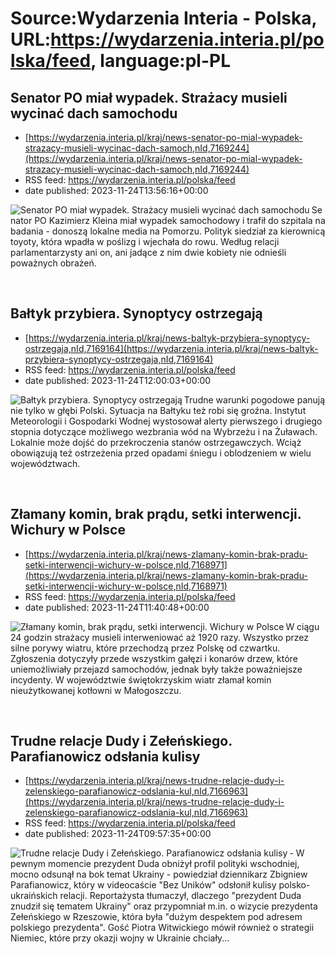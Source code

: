 # Source:Wydarzenia Interia - Polska, URL:https://wydarzenia.interia.pl/polska/feed, language:pl-PL

## Senator PO miał wypadek. Strażacy musieli wycinać dach samochodu
 - [https://wydarzenia.interia.pl/kraj/news-senator-po-mial-wypadek-strazacy-musieli-wycinac-dach-samoch,nId,7169244](https://wydarzenia.interia.pl/kraj/news-senator-po-mial-wypadek-strazacy-musieli-wycinac-dach-samoch,nId,7169244)
 - RSS feed: https://wydarzenia.interia.pl/polska/feed
 - date published: 2023-11-24T13:56:16+00:00

<p><a href="https://wydarzenia.interia.pl/kraj/news-senator-po-mial-wypadek-strazacy-musieli-wycinac-dach-samoch,nId,7169244"><img align="left" alt="Senator PO miał wypadek. Strażacy musieli wycinać dach samochodu" src="https://i.iplsc.com/senator-po-mial-wypadek-strazacy-musieli-wycinac-dach-samoch/000I2WJMF4DJJ3U2-C321.jpg" /></a>Senator PO Kazimierz Kleina miał wypadek samochodowy i trafił do szpitala na badania - donoszą lokalne media na Pomorzu. Polityk siedział za kierownicą toyoty, która wpadła w poślizg i wjechała do rowu. Według relacji parlamentarzysty ani on, ani jadące z nim dwie kobiety nie odnieśli poważnych obrażeń.</p><br clear="all" />

## Bałtyk przybiera. Synoptycy ostrzegają
 - [https://wydarzenia.interia.pl/kraj/news-baltyk-przybiera-synoptycy-ostrzegaja,nId,7169164](https://wydarzenia.interia.pl/kraj/news-baltyk-przybiera-synoptycy-ostrzegaja,nId,7169164)
 - RSS feed: https://wydarzenia.interia.pl/polska/feed
 - date published: 2023-11-24T12:00:03+00:00

<p><a href="https://wydarzenia.interia.pl/kraj/news-baltyk-przybiera-synoptycy-ostrzegaja,nId,7169164"><img align="left" alt="Bałtyk przybiera. Synoptycy ostrzegają" src="https://i.iplsc.com/baltyk-przybiera-synoptycy-ostrzegaja/000I2VUXYS2WGH43-C321.jpg" /></a>Trudne warunki pogodowe panują nie tylko w głębi Polski. Sytuacja na Bałtyku też robi się groźna. Instytut Meteorologii i Gospodarki Wodnej wystosował alerty pierwszego i drugiego stopnia dotyczące możliwego wezbrania wód na Wybrzeżu i na Żuławach. Lokalnie może dojść do przekroczenia stanów ostrzegawczych. Wciąż obowiązują też ostrzeżenia przed opadami śniegu i oblodzeniem w wielu województwach.</p><br clear="all" />

## Złamany komin, brak prądu, setki interwencji. Wichury w Polsce
 - [https://wydarzenia.interia.pl/kraj/news-zlamany-komin-brak-pradu-setki-interwencji-wichury-w-polsce,nId,7168971](https://wydarzenia.interia.pl/kraj/news-zlamany-komin-brak-pradu-setki-interwencji-wichury-w-polsce,nId,7168971)
 - RSS feed: https://wydarzenia.interia.pl/polska/feed
 - date published: 2023-11-24T11:40:48+00:00

<p><a href="https://wydarzenia.interia.pl/kraj/news-zlamany-komin-brak-pradu-setki-interwencji-wichury-w-polsce,nId,7168971"><img align="left" alt="Złamany komin, brak prądu, setki interwencji. Wichury w Polsce" src="https://i.iplsc.com/zlamany-komin-brak-pradu-setki-interwencji-wichury-w-polsce/000I2TVPJ0F4A6W5-C321.jpg" /></a>W ciągu 24 godzin strażacy musieli interweniować aż 1920 razy. Wszystko przez silne porywy wiatru, które przechodzą przez Polskę od czwartku. Zgłoszenia dotyczyły przede wszystkim gałęzi i konarów drzew, które uniemożliwiały przejazd samochodów, jednak były także poważniejsze incydenty. W województwie świętokrzyskim wiatr złamał komin nieużytkowanej kotłowni w Małogoszczu.</p><br clear="all" />

## Trudne relacje Dudy i Zełeńskiego. Parafianowicz odsłania kulisy
 - [https://wydarzenia.interia.pl/kraj/news-trudne-relacje-dudy-i-zelenskiego-parafianowicz-odslania-kul,nId,7166963](https://wydarzenia.interia.pl/kraj/news-trudne-relacje-dudy-i-zelenskiego-parafianowicz-odslania-kul,nId,7166963)
 - RSS feed: https://wydarzenia.interia.pl/polska/feed
 - date published: 2023-11-24T09:57:35+00:00

<p><a href="https://wydarzenia.interia.pl/kraj/news-trudne-relacje-dudy-i-zelenskiego-parafianowicz-odslania-kul,nId,7166963"><img align="left" alt="Trudne relacje Dudy i Zełeńskiego. Parafianowicz odsłania kulisy" src="https://i.iplsc.com/trudne-relacje-dudy-i-zelenskiego-parafianowicz-odslania-kul/000I2O45S46I4YL3-C321.jpg" /></a>- W pewnym momencie prezydent Duda obniżył profil polityki wschodniej, mocno odsunął na bok temat Ukrainy - powiedział dziennikarz Zbigniew Parafianowicz, który w videocaście &quot;Bez Uników&quot; odsłonił kulisy polsko-ukraińskich relacji. Reportażysta tłumaczył, dlaczego &quot;prezydent Duda znudził się tematem Ukrainy&quot; oraz przypomniał m.in. o wizycie prezydenta Zełeńskiego w Rzeszowie, która była &quot;dużym despektem pod adresem polskiego prezydenta&quot;. Gość Piotra Witwickiego mówił również o strategii Niemiec, które przy okazji wojny w Ukrainie chciały...</p><br clear="all" />

